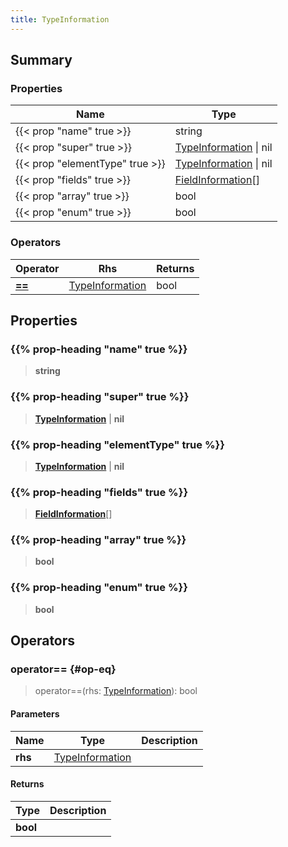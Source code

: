 ```yaml
---
title: TypeInformation
---
```


## Summary

### Properties

| Name | Type |
| ---- | ---- |
| {{< prop "name" true >}} | string |
| {{< prop "super" true >}} | [TypeInformation](/vext/ref/shared/type/typeinformation) \| nil |
| {{< prop "elementType" true >}} | [TypeInformation](/vext/ref/shared/type/typeinformation) \| nil |
| {{< prop "fields" true >}} | [FieldInformation](/vext/ref/shared/type/fieldinformation)[] |
| {{< prop "array" true >}} | bool |
| {{< prop "enum" true >}} | bool |

### Operators

| Operator | Rhs | Returns |
| -------- | --- | ------- |
| **[==](#op-eq)** | [TypeInformation](/vext/ref/shared/type/typeinformation) | bool |

## Properties

### {{% prop-heading "name" true %}}

> **string**

### {{% prop-heading "super" true %}}

> **[TypeInformation](/vext/ref/shared/type/typeinformation)** \| **nil**

### {{% prop-heading "elementType" true %}}

> **[TypeInformation](/vext/ref/shared/type/typeinformation)** \| **nil**

### {{% prop-heading "fields" true %}}

> **[FieldInformation](/vext/ref/shared/type/fieldinformation)**[]

### {{% prop-heading "array" true %}}

> **bool**

### {{% prop-heading "enum" true %}}

> **bool**

## Operators

### operator== {#op-eq}

> operator==(rhs: [TypeInformation](/vext/ref/shared/type/typeinformation)): bool

#### Parameters

| Name | Type | Description |
| ---- | ---- | ----------- |
| **rhs** | [TypeInformation](/vext/ref/shared/type/typeinformation) |  |
#### Returns

| Type | Description |
| ---- | ----------- |
| **bool** |  |

